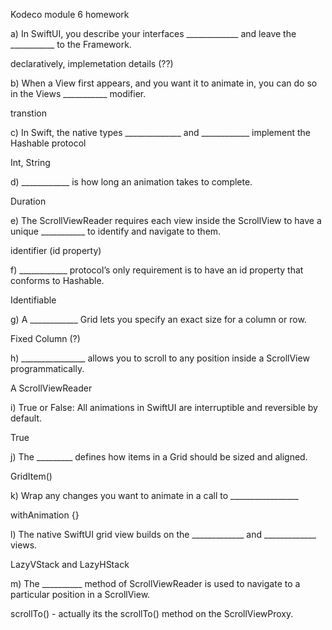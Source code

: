 Kodeco module 6 homework

a) In SwiftUI, you describe your interfaces _____________ and leave the ___________ to the Framework.

declaratively, implemetation details (??)

b) When a View first appears, and you want it to animate in, you can do so in the Views ___________ modifier.

transtion

c) In Swift, the native types ______________ and ____________ implement the Hashable protocol

Int, String

d) ____________ is how long an animation takes to complete.

Duration

e) The ScrollViewReader requires each view inside the ScrollView to have a unique ___________ to identify and navigate to them.

identifier (id property)

f) ____________ protocol’s only requirement is to have an id property that conforms to Hashable.

Identifiable

g) A ____________ Grid lets you specify an exact size for a column or row.

Fixed Column (?)

h) ________________ allows you to scroll to any position inside a ScrollView programmatically.

A ScrollViewReader

i) True or False: All animations in SwiftUI are interruptible and reversible by default.

True

j) The _________ defines how items in a Grid should be sized and aligned.

GridItem()

k) Wrap any changes you want to animate in a call to  _________________

withAnimation {}

l) The native SwiftUI grid view builds on the _____________ and _____________ views.

LazyVStack and LazyHStack

m) The __________ method of ScrollViewReader is used to navigate to a particular position in a ScrollView.

scrollTo() - actually its the scrollTo() method on the ScrollViewProxy.
